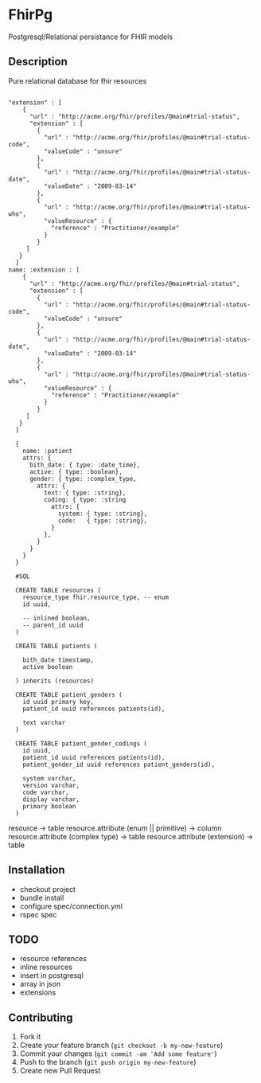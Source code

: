 # FhirPg

Postgresql/Relational persistance for FHIR models

## Description

Pure relational database for fhir resources

```

"extension" : [
    {
      "url" : "http://acme.org/fhir/profiles/@main#trial-status",
      "extension" : [
        {
          "url" : "http://acme.org/fhir/profiles/@main#trial-status-code",
          "valueCode" : "unsure"
        },
        {
          "url" : "http://acme.org/fhir/profiles/@main#trial-status-date",
          "valueDate" : "2009-03-14"
        },
        {
          "url" : "http://acme.org/fhir/profiles/@main#trial-status-who",
          "valueResource" : {
            "reference" : "Practitioner/example"
          }
        }
     ]
   }
  ]
name: :extension : [
    {
      "url" : "http://acme.org/fhir/profiles/@main#trial-status",
      "extension" : [
        {
          "url" : "http://acme.org/fhir/profiles/@main#trial-status-code",
          "valueCode" : "unsure"
        },
        {
          "url" : "http://acme.org/fhir/profiles/@main#trial-status-date",
          "valueDate" : "2009-03-14"
        },
        {
          "url" : "http://acme.org/fhir/profiles/@main#trial-status-who",
          "valueResource" : {
            "reference" : "Practitioner/example"
          }
        }
     ]
   }
  ]

  {
    name: :patient
    attrs: {
      bith_date: { type: :date_time},
      active: { type: :boolean},
      gender: { type: :complex_type,
        attrs: {
          text: { type: :string},
          coding: { type: :string
            attrs: {
              system: { type: :string},
              code:   { type: :string},
            }
          },
        }
      }
    }
  }

  #SQL

  CREATE TABLE resources (
    resource_type fhir.resource_type, -- enum
    id uuid,

    -- inlined boolean,
    -- parent_id uuid
  )

  CREATE TABLE patients (

    bith_date timestamp,
    active boolean

  ) inherits (resources)

  CREATE TABLE patient_genders (
    id uuid primary key,
    patient_id uuid references patients(id),

    text varchar
  )

  CREATE TABLE patient_gender_codings (
    id uuid,
    patient_id uuid references patients(id),
    patient_gender_id uuid references patient_genders(id),

    system varchar,
    version varchar,
    code varchar,
    display varchar,
    primary boolean
  )

```

resource -> table
resource.attribute (enum || primitive) -> column
resource.attribute (complex type) -> table
resource.attribute (extension) -> table

## Installation

* checkout project
* bundle install
* configure spec/connection.yml
* rspec spec

## TODO

* resource references
* inline resources
* insert in postgresql
* array in json
* extensions

## Contributing

1. Fork it
2. Create your feature branch (`git checkout -b my-new-feature`)
3. Commit your changes (`git commit -am 'Add some feature'`)
4. Push to the branch (`git push origin my-new-feature`)
5. Create new Pull Request
